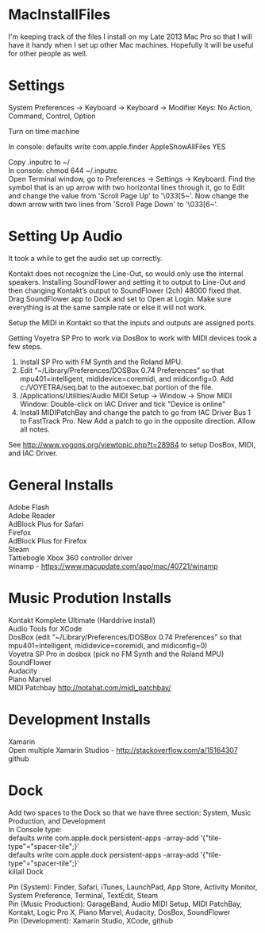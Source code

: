 MacInstallFiles
===============

I'm keeping track of the files I install on my Late 2013 Mac Pro so that I will have it handy when I set up other Mac machines.  Hopefully it will be useful for other people as well.

Settings
========
System Preferences -> Keyboard -> Keyboard -> Modifier Keys: No Action, Command, Control, Option

Turn on time machine

In console: defaults write com.apple.finder AppleShowAllFiles YES

Copy .inputrc to ~/  
In console: chmod 644 ~/.inputrc  
Open Terminal window, go to Preferences -> Settings -> Keyboard.  Find the symbol that is an up arrow with two horizontal lines through it, go to Edit and change the value from 'Scroll Page Up' to '\033[5~'.  Now change the down arrow with two lines from 'Scroll Page Down' to '\033[6~'.  

Setting Up Audio
================
It took a while to get the audio set up correctly.  

Kontakt does not recognize the Line-Out, so would only use the internal speakers.  Installing SoundFlower and setting it to output to Line-Out and then changing Kontakt’s output to SoundFlower (2ch) 48000 fixed that.  Drag SoundFlower app to Dock and set to Open at Login.  Make sure everything is at the same sample rate or else it will not work. 

Setup the MIDI in Kontakt so that the inputs and outputs are assigned ports.  

Getting Voyetra SP Pro to work via DosBox to work with MIDI devices took a few steps.  
1. Install SP Pro with FM Synth and the Roland MPU.  
2. Edit “~/Library/Preferences/DOSBox 0.74 Preferences” so that mpu401=intelligent, mididevice=coremidi, and midiconfig=0.  Add c:/VOYETRA/seq.bat to the autoexec.bat portion of the file.  
3. /Applications/Utilities/Audio MIDI Setup -> Window -> Show MIDI Window: Double-click on IAC Driver and tick "Device is online"  
4. Install MIDIPatchBay and change the patch to go from IAC Driver Bus 1 to FastTrack Pro.    New Add a patch to go in the opposite direction.  Allow all notes.  

See http://www.vogons.org/viewtopic.php?t=28984 to setup DosBox, MIDI, and IAC Driver.  

General Installs
================
Adobe Flash  
Adobe Reader  
AdBlock Plus for Safari  
Firefox  
AdBlock Plus for Firefox  
Steam  
Tattiebogle Xbox 360 controller driver  
winamp - https://www.macupdate.com/app/mac/40721/winamp  

Music Prodution Installs
========================
Kontakt Komplete Ultimate (Harddrive install)  
Audio Tools for XCode  
DosBox (edit “~/Library/Preferences/DOSBox 0.74 Preferences” so that mpu401=intelligent, mididevice=coremidi, and midiconfig=0)  
Voyetra SP Pro in dosbox (pick no FM Synth and the Roland MPU)  
SoundFlower  
Audacity  
Piano Marvel  
MIDI Patchbay http://notahat.com/midi_patchbay/  

Development Installs
====================
Xamarin  
Open multiple Xamarin Studios - http://stackoverflow.com/a/15164307  
github  

Dock
====
Add two spaces to the Dock so that we have three section: System, Music Production, and Development  
In Console type:  
defaults write com.apple.dock persistent-apps -array-add '{"tile-type"="spacer-tile";}'  
defaults write com.apple.dock persistent-apps -array-add '{"tile-type"="spacer-tile";}'  
killall Dock  

Pin (System): Finder, Safari, iTunes, LaunchPad, App Store, Activity Monitor, System Preference, Terminal, TextEdit, Steam  
Pin (Music Production): GarageBand, Audio MIDI Setup, MIDI PatchBay, Kontakt, Logic Pro X, Piano Marvel, Audacity, DosBox, SoundFlower  
Pin (Development): Xamarin Studio, XCode, github  
